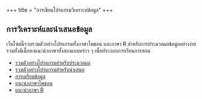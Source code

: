 +++
title = "การเขียนโปรแกรมวิเคราะห์ข้อมูล"
+++
## การวิเคราะห์และนำเสนอข้อมูล

เว็บไซตนี้รวบรวมตัวอย่างโปรแกรมทั้งภาษาไพธอน และภาษา R สำหรับการประมวลผลข้อมูลอย่างง่าย รวมทั้งมีเนื้อหาแนะนำภาษาทั้งสองแบบคร่าว ๆ เพื่อประกอบการเรียนการสอน

* [รวมตัวอย่างโปรแกรมสำหรับประมวลผล](process)
* [รวมตัวอย่างโปรแกรมสำหรับนำเสนอ](present)
* [การเตรียมข้อมูล](prepare)
* [แนะนำภาษาไพธอน](python)
* [แนะนำภาษา R](r-lang)
